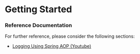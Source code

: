 # Getting Started

### Reference Documentation
For further reference, please consider the following sections:

* [Logging Using Spring AOP (Youtube)](https://www.youtube.com/watch?v=SdXYlnpR_2Q)

